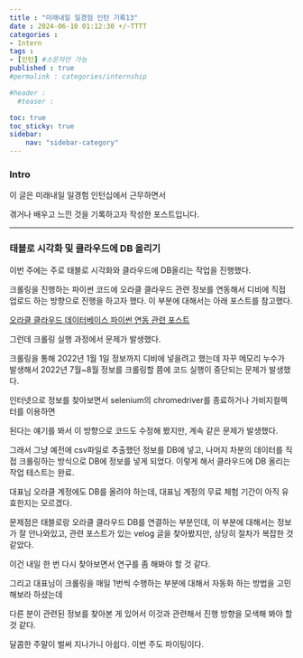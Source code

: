 ```yaml
---
title : "미래내일 일경험 인턴 기록13"
date : 2024-06-10 01:12:30 +/-TTTT
categories : 
- Intern
tags : 
- [인턴] #소문자만 가능
published : true
#permalink : categories/internship

#header :
  #teaser : 

toc: true
toc_sticky: true
sidebar:
    nav: "sidebar-category"
---
```


### Intro

이 글은 미래내일 일경험 인턴십에서 근무하면서

겪거나 배우고 느낀 것을 기록하고자 작성한 포스트입니다.

* * *

### 태블로 시각화 및 클라우드에 DB 올리기

이번 주에는 주로 태블로 시각화와 클라우드에 DB올리는 작업을 진행했다.

크롤링을 진행하는 파이썬 코드에 오라클 클라우드 관련 정보를 연동해서 디비에 직접 업로드 하는 방향으로 진행을 하고자 했다. 이 부분에 대해서는 아래 포스트를 참고했다.

[오라클 클라우드 데이터베이스 파이썬 연동 관련 포스트](https://velog.io/@geesuee/%EC%98%A4%EB%9D%BC%ED%81%B4-%ED%81%B4%EB%9D%BC%EC%9A%B0%EB%93%9C-%EB%8D%B0%EC%9D%B4%ED%84%B0%EB%B2%A0%EC%9D%B4%EC%8A%A4-%ED%8C%8C%EC%9D%B4%EC%8D%AC-%EC%97%B0%EB%8F%99)

그런데 크롤링 실행 과정에서 문제가 발생했다.

크롤링을 통해 2022년 1월 1일 정보까지 디비에 넣을려고 했는데 자꾸 메모리 누수가 발생해서 2022년 7월~8월 정보를 크롤링할 쯤에 코드 실행이 중단되는 문제가 발생했다.

인터넷으로 정보를 찾아보면서 selenium의 chromedriver를 종료하거나 가비지컬렉터를 이용하면

된다는 얘기를 봐서 이 방향으로 코드도 수정해 봤지만, 계속 같은 문제가 발생했다.

그래서 그냥 예전에 csv파일로 추출했던 정보를 DB에 넣고, 나머지 차분의 데이터를 직접 크롤링하는 방식으로 DB에 정보를 넣게 되었다. 이렇게 해서 클라우드에 DB 올리는 작업 테스트는 완료.

대표님 오라클 계정에도 DB를 올려야 하는데, 대표님 계정의 무료 체험 기간이 아직 유효한지는 모르겠다.

문제점은 태블로랑 오라클 클라우드 DB를 연결하는 부분인데, 이 부분에 대해서는 정보가 잘 안나와있고, 관련 포스트가 있는 velog 글을 찾아봤지만, 상당히 절차가 복잡한 것 같았다.

이건 내일 한 번 다시 찾아보면서 연구를 좀 해봐야 할 것 같다.

그리고 대표님이 크롤링을 매일 1번씩 수행하는 부분에 대해서 자동화 하는 방법을 고민해보라 하셨는데

다른 분이 관련된 정보를 찾아본 게 있어서 이것과 관련해서 진행 방향을 모색해 봐야 할 것 같다.

달콤한 주말이 벌써 지나가니 아쉽다. 이번 주도 파이팅이다.

&nbsp;